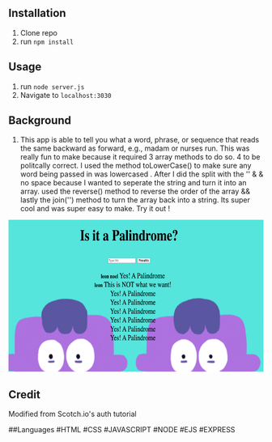 ## Installation

1. Clone repo
2. run `npm install`

## Usage

1. run `node server.js`
2. Navigate to `localhost:3030`

## Background

1. This app is able to tell you what a word, phrase, or sequence that reads the same backward as forward, e.g., madam or nurses run. This was really fun to make because it required 3 array methods to do so. 4 to be politcally correct. I used the method toLowerCase() to make sure any word being passed in was lowercased . After I did the split with the '' & & no space because I wanted to seperate the string and turn it into an array. used the reverse() method to reverse the order of the array && lastly the join('') method to turn the array back into a string. Its super cool and was super easy to make. Try it out !

<img src="img/readMe.png" alt="project example" width="700" height="300">

## Credit

Modified from Scotch.io's auth tutorial


##Languages 
#HTML #CSS #JAVASCRIPT #NODE #EJS #EXPRESS